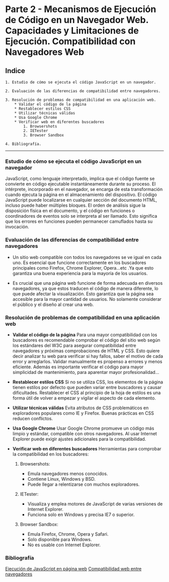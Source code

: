 # Parte 2 - Mecanismos de Ejecución de Código en un Navegador Web. Capacidades y Limitaciones de Ejecución. Compatibilidad con Navegadores Web

## Indice

    1. Estudio de cómo se ejecuta el código JavaScript en un navegador.

    2. Evaluación de las diferencias de compatibilidad entre navegadores.

    3. Resolución de problemas de compatibilidad en una aplicación web.
        * Validar el código de la página
        * Restablecer estilos CSS
        * Utilizar técnicas válidas
        * Usa Google Chrome
        * Verificar web en diferentes buscadores
            1. Browsershots
            2. IETester
            3. Browser Sandbox

    4. Bibliografía.

---

### Estudio de cómo se ejecuta el código JavaScript en un navegador

JavaScript, como lenguaje interpretado, implica que el código fuente se convierte en código ejecutable instantáneamente durante su proceso. El intérprete, incorporado en el navegador, se encarga de esta transformación cuando ejecuta la página en el almacenamiento del dispositivo. El código JavaScript puede localizarse en cualquier sección del documento HTML, incluso puede haber múltiples bloques. El orden de análisis sigue la disposición física en el documento, y el código en funciones o coordinadores de eventos solo se interpreta al ser llamado. Esto significa que los errores en funciones pueden permanecer camuflados hasta su invocación.

### Evaluación de las diferencias de compatibilidad entre navegadores

* Un sitio web compatible con todos los navegadores se ve igual en cada uno. Es esencial que funcione correctamente en los buscadores principales como Firefox, Chrome Explorer, Opera...etc .Ya que esto garantiza una buena experiencia para la mayoría de los usuarios.

* Es crucial que una página web funcione de forma adecuada en diversos navegadores, ya que estos traducen el código de manera diferente, lo que puede afectar la visualización. Esto garantiza que la página sea accesible para la mayor cantidad de usuarios. No solamente considerar el público y el diseño al crear una web.

### Resolución de problemas de compatibilidad en una aplicación web

* **Validar el código de la página** Para una mayor compatibilidad con los buscadores es recomendable comprobar el código del sitio web según los estándares del W3C para asegurar compatibilidad entre navegadores y próximas comprobaciones de HTML y CSS. Esto quiere decir analizar tu web para verificar si hay fallos, saber el motivo de cada error y arreglarlos. Validar manualmente es propenso a errores y menos eficiente. Además es importante verificar el código para mayor simplicidad de mantenimiento, para aparentar mayor profesionalidad...

* **Restablecer estilos CSS** Si no se utiliza CSS, los elementos de la página tienen estilos por defecto que pueden variar entre buscadores y causar dificultades. Restablecer el CSS al principio de la hoja de estilos es una forma útil de volver a empezar y vigilar el aspecto de cada elemento.

* **Utilizar técnicas válidas** Evita atributos de CSS problemáticos en exploradores  populares como IE y Firefox. Buenas prácticas en CSS reducen conflictos.

* **Usa Google Chrome** Usar Google Chrome promueve un código más limpio y estándar, compatible con otros navegadores. Al usar Internet Explorer puede exigir ajustes adicionales para la compatibilidad.

* **Verificar web en diferentes buscadores** Herramientas para comprobar la compatibilidad en los buscadores:

    1. Browsershots:
        * Emula navegadores menos conocidos.
        * Contiene Linux, Windows y BSD.
        * Puede llegar a relentizarse con muchos exploradores.

    2. IETester:
        * Visualiza y emplea motores de JavaScript de varias versiones de Internet Explorer.
        * Funciona solo en Windows y precisa IE7 o superior.

    3. Browser Sandbox:
        * Emula Firefox, Chrome, Opera y Safari.
        * Solo disponible para Windows.
        * No es usable con Internet Explorer.

### Bibliografía

[Ejecución de JavaScript en página web](https://www.edgardandrea.com/como-se-ejecuta-javascript-dentro-de-un-pagina-web/)
[Compatibilidad web entre navegadores](https://www.lawebera.es/xhtml-css/compatibilidad-web-navegadores.php)
